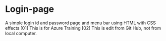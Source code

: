 # Login-page
A simple login id and password page and menu bar using HTML with  CSS effects
[01] This is for Azure Training
[02] This is edit from Git Hub, not from local computer.
